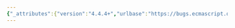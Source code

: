 ```yaml
---
{"_attributes":{"version":"4.4.4+","urlbase":"https://bugs.ecmascript.org/","maintainer":"dherman@mozilla.com"},"bug":{"bug_id":4091,"creation_ts":"2015-02-25 21:32:00 -0800","short_desc":"Inconsistent definitions of for-in and for-of loops.","delta_ts":"2015-03-04 18:58:24 -0800","product":"Draft for 6th Edition","component":"technical issue","version":"Rev 34: February 20, 2015 Release Candidate 1","rep_platform":"All","op_sys":"All","bug_status":"RESOLVED","resolution":"FIXED","priority":"Normal","bug_severity":"enhancement","everconfirmed":true,"reporter":{"uid":"ikarienator","name":"Bei Zhang"},"assigned_to":{"uid":"allen","name":"Allen Wirfs-Brock"},"cc":"bugs.ecmascript","long_desc":[{"commentid":13376,"comment_count":0,"who":{"uid":"ikarienator","name":"Bei Zhang"},"bug_when":"2015-02-25 21:32:25 -0800","thetext":"The grammar of for-in and for-of loops defined inconsistently throughout the spec. Furthermore, the normative definition of for-in loop is problematic.\n\n1. In [13.6 Iteration Statements], there is no lookahead before LHSExpr in for-in loop but a [lookahead ≠ let] before LHSExpr in a for-of loop.\n\n2. In [13.6.0.1 Static Semantics: Early Errors] and [A.3 Statements], there is a \"let [\" lookahead before LHSExpr in for-in loop but no before LHSExpr in a for-of loop.\n\n3. In any other places, there is no lookahead restrictions when for-in or for-of loops are mentioned.\n\nAccording to https://bugs.ecmascript.org/show_bug.cgi?id=2768, there should be a lookahead \"let [\" in for-in loop and a lookahead \"let\" in for-of loop."},{"commentid":13389,"comment_count":1,"who":{"uid":"allen","name":"Allen Wirfs-Brock"},"bug_when":"2015-02-26 09:39:14 -0800","thetext":"fixed in rev35 editor's draft\n\nnote that the convention the spec. is supposed to be following is that lookahead restrictions are only listed in the actual grammar definitions. They are supposed to be left out when listing productions in the static or run-time semantic rules."},{"commentid":13551,"comment_count":2,"who":{"uid":"allen","name":"Allen Wirfs-Brock"},"bug_when":"2015-03-04 18:58:24 -0800","thetext":"fixed in rev35"}]}}
---
```

